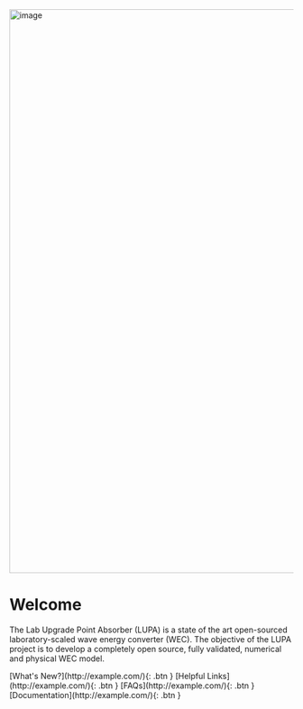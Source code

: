 <img width="1000vw" alt="image" src="https://user-images.githubusercontent.com/75865953/166865752-c4924ca0-913b-4bd9-9383-e20225a07192.png">   

# Welcome
The Lab Upgrade Point Absorber (LUPA) is a state of the art open-sourced laboratory-scaled wave energy converter (WEC). The objective of the LUPA project is to develop a completely open source, fully validated, numerical and physical WEC model. 

<span class="fs-8">
[What's New?](http://example.com/){: .btn }
[Helpful Links](http://example.com/){: .btn }
</span>
<!-- 
<span class="fs-8">
</span> -->

<span class="fs-8">
[FAQs](http://example.com/){: .btn }
[Documentation](http://example.com/){: .btn }
</span>

<!-- <span class="fs-3">

</span> -->

<!-- <button type="button" name="button" class="btn">Button element</button> -->




<!-- Publications
- More publications will be added here

Presentations
- **[WPTO R&D Deep Dive on march 22nd, 2022](https://youtu.be/gCcAu7H9lQI)** -->
